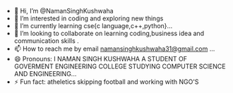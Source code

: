 - 👋 Hi, I’m @NamanSinghKushwaha
- 👀 I’m interested in coding and exploring new things
- 🌱 I’m currently learning cse{c language,c++,python}...
- 💞️ I’m looking to collaborate on  learning coding,business idea and communication skills .
- 📫 How to reach me by email namansinghkushwaha31@gmail.com ...
- 😄 Pronouns: I NAMAN SINGH KUSHWAHA A STUDENT OF GOVERMENT ENGINEERING COLLEGE STUDYING COMPUTER SCIENCE AND ENGINEERING...
- ⚡ Fun fact: atheletics skipping football and working with NGO'S

<!---
NamanSinghKushwaha/NamanSinghKushwaha is a ✨ special ✨ repository because its `README.md` (this file) appears on your GitHub profile.
You can click the Preview link to take a look at your changes.
--->
